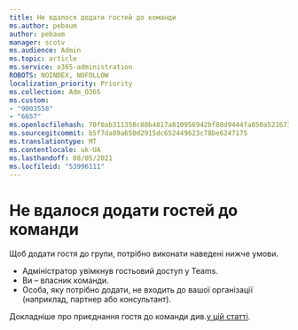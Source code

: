 ```yaml
---
title: Не вдалося додати гостей до команди
ms.author: pebaum
author: pebaum
manager: scotv
ms.audience: Admin
ms.topic: article
ms.service: o365-administration
ROBOTS: NOINDEX, NOFOLLOW
localization_priority: Priority
ms.collection: Adm_O365
ms.custom:
- "9003558"
- "6657"
ms.openlocfilehash: 70f0ab311358c88b4817a810956942bf88d9444fa850a5216736eb657189d5a5
ms.sourcegitcommit: b5f7da89a650d2915dc652449623c78be6247175
ms.translationtype: MT
ms.contentlocale: uk-UA
ms.lasthandoff: 08/05/2021
ms.locfileid: "53996111"
---
```

# <a name="cant-add-guests-to-a-team"></a>Не вдалося додати гостей до команди

Щоб додати гостя до групи, потрібно виконати наведені нижче умови.  

- Адміністратор увімкнув гостьовий доступ у Teams.
- Ви – власник команди.
- Особа, яку потрібно додати, не входить до вашої організації (наприклад, партнер або консультант).

Докладніше про приєднання гостя до команди див.[у цій статті](https://docs.microsoft.com/MicrosoftTeams/guest-joins).